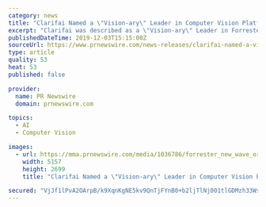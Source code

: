```yaml
---
category: news
title: "Clarifai Named a \"Vision-ary\" Leader in Computer Vision Platforms report"
excerpt: "Clarifai was described as a \"Vision-ary\" Leader in Forrester's evaluation of the 11 most significant computer vision companies in this emerging market. The computer vision companies were ranked based on 10 criteria. Clarifai received a differentiated ..."
publishedDateTime: 2019-12-03T15:15:00Z
sourceUrl: https://www.prnewswire.com/news-releases/clarifai-named-a-vision-ary-leader-in-computer-vision-platforms-report-300967087.html
type: article
quality: 53
heat: 53
published: false

provider:
  name: PR Newswire
  domain: prnewswire.com

topics:
  - AI
  - Computer Vision

images:
  - url: https://mma.prnewswire.com/media/1036786/forrester_new_wave_original.jpg?p=facebook
    width: 5157
    height: 2699
    title: "Clarifai Named a \"Vision-ary\" Leader in Computer Vision Platforms report"

secured: "VjJf1lPvA2OArpB/k9XqnKgNE5kv9QnTjFYnB0+b2ljTlNj001tlGDMzh33WsKAUlAUgTLNWiosUlQ3aWyzlNjD0Tg2qKwb5J4WqPPMNKXWdz+iIqaNrjsZmbGNIcSikTwVq6/GV6lPKJpuUK7e5tTltoGnY5wl+ExyQnWgWlzfkT0vdYk0tJnh2HJ7jpfrE/ttR6/C9UCckkph/KDGUDriWd4n8HMm8+Iyon3iiUkcR8hjdyiqvJOe0zwXLJY3A9zTz3tpN3/bcnFVgpvZhcw==;GgYv7cMkS29XARO1CC1G8A=="
---
```


